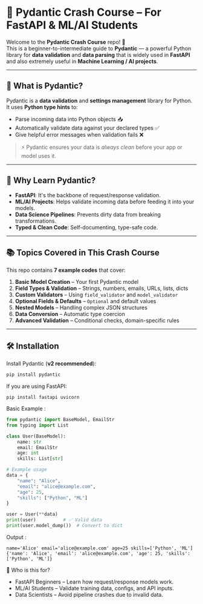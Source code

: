 # 🐍 Pydantic Crash Course – For FastAPI & ML/AI Students

Welcome to the **Pydantic Crash Course** repo! 🎯  
This is a beginner-to-intermediate guide to **Pydantic** — a powerful Python library for **data validation** and **data parsing** that is widely used in **FastAPI** and also extremely useful in **Machine Learning / AI projects**.

---

## 📌 What is Pydantic?

Pydantic is a **data validation** and **settings management** library for Python.  
It uses **Python type hints** to:
- Parse incoming data into Python objects 📥
- Automatically validate data against your declared types ✅
- Give helpful error messages when validation fails ❌

> ⚡ Pydantic ensures your data is *always clean* before your app or model uses it.

---

## 🚀 Why Learn Pydantic?
- **FastAPI**: It's the backbone of request/response validation.
- **ML/AI Projects**: Helps validate incoming data before feeding it into your models.
- **Data Science Pipelines**: Prevents dirty data from breaking transformations.
- **Typed & Clean Code**: Self-documenting, type-safe code.

---

## 📚 Topics Covered in This Crash Course

This repo contains **7 example codes** that cover:

1. **Basic Model Creation** – Your first Pydantic model
2. **Field Types & Validation** – Strings, numbers, emails, URLs, lists, dicts
3. **Custom Validators** – Using `field_validator` and `model_validator`
4. **Optional Fields & Defaults** – `Optional` and default values
5. **Nested Models** – Handling complex JSON structures
6. **Data Conversion** – Automatic type coercion
7. **Advanced Validation** – Conditional checks, domain-specific rules

---

## 🛠️ Installation
Install Pydantic (**v2 recommended**):

```bash
pip install pydantic
```
If you are using FastAPI:
```
pip install fastapi uvicorn
```

Basic Example : 
```python 
from pydantic import BaseModel, EmailStr
from typing import List

class User(BaseModel):
    name: str
    email: EmailStr
    age: int
    skills: List[str]

# Example usage
data = {
    "name": "Alice",
    "email": "alice@example.com",
    "age": 25,
    "skills": ["Python", "ML"]
}

user = User(**data)
print(user)          # ✅ Valid data
print(user.model_dump())  # Convert to dict
```
Output  : 
```
name='Alice' email='alice@example.com' age=25 skills=['Python', 'ML']
{'name': 'Alice', 'email': 'alice@example.com', 'age': 25, 'skills': ['Python', 'ML']}
```

🎯 Who is this for?

- FastAPI Beginners – Learn how request/response models work.
- ML/AI Students – Validate training data, configs, and API inputs.
- Data Scientists – Avoid pipeline crashes due to invalid data.
